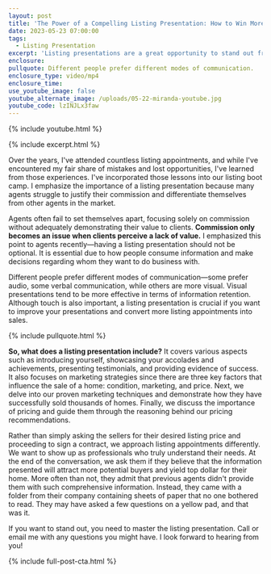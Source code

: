 ```yaml
---
layout: post
title: 'The Power of a Compelling Listing Presentation: How to Win More Listings'
date: 2023-05-23 07:00:00
tags:
  - Listing Presentation
excerpt: 'Listing presentations are a great opportunity to stand out from the crowd. '
enclosure:
pullquote: Different people prefer different modes of communication.
enclosure_type: video/mp4
enclosure_time:
use_youtube_image: false
youtube_alternate_image: /uploads/05-22-miranda-youtube.jpg
youtube_code: lzINJLx3faw
---
```

{% include youtube.html %}

{% include excerpt.html %}

Over the years, I've attended countless listing appointments, and while I've encountered my fair share of mistakes and lost opportunities, I've learned from those experiences. I've incorporated those lessons into our listing boot camp. I emphasize the importance of a listing presentation because many agents struggle to justify their commission and differentiate themselves from other agents in the market.

Agents often fail to set themselves apart, focusing solely on commission without adequately demonstrating their value to clients. **Commission only becomes an issue when clients perceive a lack of value.** I emphasized this point to agents recently—having a listing presentation should not be optional. It is essential due to how people consume information and make decisions regarding whom they want to do business with.

Different people prefer different modes of communication—some prefer audio, some verbal communication, while others are more visual. Visual presentations tend to be more effective in terms of information retention. Although touch is also important, a listing presentation is crucial if you want to improve your presentations and convert more listing appointments into sales.

{% include pullquote.html %}

**So, what does a listing presentation include?** It covers various aspects such as introducing yourself, showcasing your accolades and achievements, presenting testimonials, and providing evidence of success. It also focuses on marketing strategies since there are three key factors that influence the sale of a home: condition, marketing, and price. Next, we delve into our proven marketing techniques and demonstrate how they have successfully sold thousands of homes. Finally, we discuss the importance of pricing and guide them through the reasoning behind our pricing recommendations.

Rather than simply asking the sellers for their desired listing price and proceeding to sign a contract, we approach listing appointments differently. We want to show up as professionals who truly understand their needs. At the end of the conversation, we ask them if they believe that the information presented will attract more potential buyers and yield top dollar for their home. More often than not, they admit that previous agents didn't provide them with such comprehensive information. Instead, they came with a folder from their company containing sheets of paper that no one bothered to read. They may have asked a few questions on a yellow pad, and that was it.

If you want to stand out, you need to master the listing presentation. Call or email me with any questions you might have. I look forward to hearing from you!

{% include full-post-cta.html %}